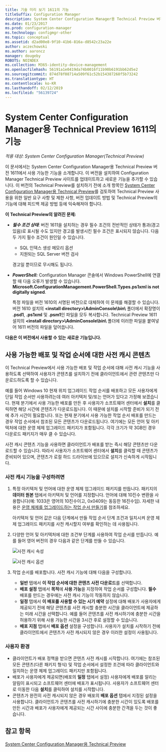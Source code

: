```yaml
---
title: 기술 미리 보기 1611의 기능
titleSuffix: Configuration Manager
description: System Center Configuration Manager용 Technical Preview 버전 1611에서 사용 가능한 기능에 대해 알아봅니다.
ms.date: 01/23/2017
ms.prod: configuration-manager
ms.technology: configmgr-other
ms.topic: conceptual
ms.assetid: d2ad00e8-9f10-41b6-816a-d8542c23a22e
author: aczechowski
ms.author: aaroncz
manager: dougeby
ROBOTS: NOINDEX
ms.collection: M365-identity-device-management
ms.openlocfilehash: 56191a1e0419da74b0016f11b90b6191bb62d5e2
ms.sourcegitcommit: 874d78f08714a509f61c52b154387268f5b73242
ms.translationtype: HT
ms.contentlocale: ko-KR
ms.lasthandoff: 02/12/2019
ms.locfileid: "56139724"
---
```

# <a name="capabilities-in-technical-preview-1611-for-system-center-configuration-manager"></a>System Center Configuration Manager용 Technical Preview 1611의 기능

*적용 대상: System Center Configuration Manager(Technical Preview)*



이 문서에서는 System Center Configuration Manager용 Technical Preview 버전 1611에서 사용 가능한 기능을 소개합니다. 이 버전을 설치하여 Configuration Manager Technical Preview 사이트를 업데이트하고 새로운 기능을 추가할 수 있습니다. 이 버전의 Technical Preview를 설치하기 전에 소개 항목인 [System Center Configuration Manager용 Technical Preview](../../core/get-started/technical-preview.md)를 검토하여 Technical Preview 사용을 위한 일반 요구 사항 및 제한 사항, 버전 업데이트 방법 및 Technical Preview의 기능에 대해 피드백 제공 방법 등에 익숙해져야 합니다.    

**이 Technical Preview의 알려진 문제:**   
- ***필수 조건 상태***: 버전 1611을 설치하는 경우 필수 조건의 전반적인 상태가 통과(경고 있음)로 표시될 수도 있지만 경고를 발생시킨 필수 조건은 표시되지 않습니다. 다음 두 가지 필수 조건이 원인일 수 있습니다.
  - SQL 인덱스 생성 메모리 옵션
  - 지원되는 SQL Server 버전 검사  

  경고일 뿐이므로 무시해도 됩니다.

- ***PowerShell:*** Configuration Manager 콘솔에서 Windows PowerShell에 연결할 때 다음 오류가 발생할 수 있습니다. **Microsoft.ConfigurationManagement.PowerShell.Types.ps1xml is not digitally signed**.  

   특정 파일을 버전 1610의 서명된 버전으로 대체하여 이 문제를 해결할 수 있습니다. 버전 1610 설치의 **&lt;install directory>\AdminConsole\bin\\** 폴더에서 확장명이 **.psd1**, **.ps1xml** 및 **.psm1**인 파일을 모두 복사합니다. Technical Preview 1611 설치의 **&lt;install directory>\AdminConsole\bin\\** 폴더에 이러한 파일을 붙여넣어 1611 버전의 파일을 덮어씁니다.


**다음은 이 버전에서 사용할 수 있는 새로운 기능입니다.**  

## <a name="pre-cache-content-for-available-deployments-and-task-sequences"></a>사용 가능한 배포 및 작업 순서에 대한 사전 캐시 콘텐츠
이 Technical Preview에서 사용 가능한 배포 및 작업 순서에 대해 사전 캐시 기능을 사용하도록 선택하여 사용자가 콘텐츠를 설치하기 전에 클라이언트에서 관련 콘텐츠만 다운로드하도록 할 수 있습니다.

예를 들어 Windows 10 현재 위치 업그레이드 작업 순서를 배포하고 모든 사용자에게 단일 작업 순서만 사용하려는데 여러 아키텍처 및/또는 언어가 있다고 가정해 보겠습니다. 현재 분기에서 사용 가능한 배포를 만든 후 사용자가 소프트웨어 센터에서 **설치**를 클릭하면 해당 시간에 콘텐츠가 다운로드됩니다. 이 때문에 설치를 시작할 준비가 되기 전에 추가 시간이 필요합니다. 또는 현재 분기에서 사용 가능한 작업 순서 배포를 만드는 경우 작업 순서에서 참조된 모든 콘텐츠가 다운로드됩니다. 여기에는 모든 언어 및 아키텍처에 대한 운영 체제 업그레이드 패키지가 포함됩니다. 각각 크기가 약 3GB인 경우 다운로드 패키지가 매우 클 수 있습니다.

사전 캐시 콘텐츠 기능을 사용하면 클라이언트가 배포를 받는 즉시 해당 콘텐츠만 다운로드할 수 있습니다. 따라서 사용자가 소프트웨어 센터에서 **설치**를 클릭할 때 콘텐츠가 준비되어 있으며, 콘텐츠가 로컬 하드 드라이브에 있으므로 설치가 신속하게 시작됩니다.

### <a name="to-configure-the-pre-cache-feature"></a>사전 캐시 기능을 구성하려면

1. 특정 아키텍처 및 언어에 대한 운영 체제 업그레이드 패키지를 만듭니다. 패키지의 **데이터 원본** 탭에서 아키텍처 및 언어를 지정합니다. 언어에 대해 10진수 변환을 사용합니다(예: 1033은 영어의 10진수이고, 0x0409는 동등한 16진수임). 자세한 내용은 [운영 체제를 업그레이드하는 작업 순서 만들기](/sccm/osd/deploy-use/create-a-task-sequence-to-upgrade-an-operating-system)를 참조하세요.

    아키텍처 및 언어 값은 다음 단계에서 만들 작업 순서 단계 조건과 일치시켜 운영 체제 업그레이드 패키지를 사전 캐시할지 여부를 확인하는 데 사용됩니다.
2. 다양한 언어 및 아키텍처에 대한 조건부 단계를 사용하여 작업 순서를 만듭니다. 예를 들어 영어 버전의 경우 다음과 같은 단계를 만들 수 있습니다.

    ![사전 캐시 속성](media/precacheproperties2.png)

    ![사전 캐시 옵션](media/precacheoptions2.png)  

3. 작업 순서를 배포합니다. 사전 캐시 기능에 대해 다음을 구성합니다.
    - **일반** 탭에서 **이 작업 순서에 대한 콘텐츠 사전 다운로드**를 선택합니다.
    - **배포 설정** 탭에서 **목적**에 **사용 가능**을 지정하여 작업 순서를 구성합니다. **필수** 배포를 만드는 경우에는 사전 캐시 기능이 작동하지 않습니다.
    - **일정** 탭에서 **이 배포를 사용할 수 있는 시기 예약** 설정에 대해 배포가 사용자에게 제공되기 전에 해당 콘텐츠를 사전 캐시할 충분한 시간을 클라이언트에 제공하는 미래 시간을 선택합니다. 예를 들어 콘텐츠를 사전 캐시하기에 충분한 시간을 허용하기 위해 사용 가능한 시간을 3시간 후로 설정할 수 있습니다.  
    - **배포 지점** 탭에서 **배포 옵션** 설정을 구성합니다. 사용자가 설치를 시작하기 전에 클라이언트에서 콘텐츠가 사전 캐시되지 않은 경우 이러한 설정이 사용됩니다.


### <a name="user-experience"></a>사용자 환경
- 클라이언트가 배포 정책을 받으면 콘텐츠 사전 캐시를 시작합니다. 여기에는 참조된 모든 콘텐츠(다른 패키지 형식) 및 작업 순서에서 설정한 조건에 따라 클라이언트와 일치하는 운영 체제 업그레이드 패키지만 포함됩니다.
- 배포가 사용자에게 제공되면(배포의 **일정** 탭에서 설정) 사용자에게 배포를 알리는 알림이 표시되고 소프트웨어 센터에 배포가 표시됩니다. 사용자가 소프트웨어 센터로 이동한 다음 **설치**를 클릭하여 설치를 시작합니다.
- 콘텐츠가 완전히 사전 캐시되지 않은 경우 배포의 **배포 옵션** 탭에서 지정된 설정을 사용합니다. 클라이언트가 콘텐츠를 사전 캐시하기에 충분한 시간이 있도록 배포를 만든 시간과 배포가 사용자에게 제공되는 시간 사이에 충분한 간격을 두는 것이 좋습니다.


## <a name="see-also"></a>참고 항목
[System Center Configuration Manager용 Technical Preview](../../core/get-started/technical-preview.md)
